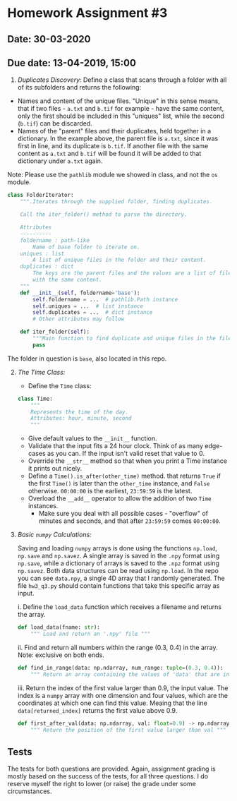 # Homework Assignment #3

## Date: 30-03-2020

## Due date: 13-04-2019, 15:00

1. _Duplicates Discovery:_
Define a class that scans through a folder with all of its subfolders and returns the following:

* Names and content of the unique files. "Unique" in this sense means, that if two files - `a.txt` and `b.tif` for example -
have the same content, only the first should be included in this "uniques" list, while the second (`b.tif`) can be discarded.
* Names of the "parent" files and their duplicates, held together in a dictionary. In the example above, the parent file
is `a.txt`, since it was first in line, and its duplicate is `b.tif`. If another file with the same content as `a.txt` and `b.tif`
will be found it will be added to that dictionary under `a.txt` again.

Note: Please use the `pathlib` module we showed in class, and not the `os` module.

```python
class FolderIterator:
    """.Iterates through the supplied folder, finding duplicates.

    Call the iter_folder() method to parse the directory.

    Attributes
    ----------
    foldername : path-like
        Name of base folder to iterate on.
    uniques : list
        A list of unique files in the folder and their content.
    duplicates : dict
        The keys are the parent files and the values are a list of filenames
        with the same content.
    """
    def __init__(self, foldername='base'):
        self.foldername = ...  # pathlib.Path instance
        self.uniques = ...  # list instance
        self.duplicates = ...  # dict instance
        # Other attributes may follow

    def iter_folder(self):
        """Main function to find duplicate and unique files in the filesystem."""
        pass

```

The folder in question is `base`, also located in this repo.

2. _The Time Class:_
    * Define the `Time` class:

    ```python
    class Time:
        """
        Represents the time of the day.
        Attributes: hour, minute, second
        """
    ```

    * Give default values to the `__init__` function.
    * Validate that the input fits a 24 hour clock. Think of as many edge-cases as you can. If the input
    isn't valid reset that value to 0.
    * Override the `__str__` method so that when you print a Time instance it prints out nicely.
    * Define a `Time().is_after(other_time)` method. that returns `True` if the first `Time()` is later
    than the `other_time` instance, and `False` otherwise. `00:00:00` is the earliest, `23:59:59` is the latest.
    * Overload the `__add__` operator to allow the addition of two `Time` instances.
        - Make sure you deal with all possible cases - "overflow" of minutes
        and seconds, and that after `23:59:59` comes `00:00:00`.


3. _Basic `numpy` Calculations:_

    Saving and loading `numpy` arrays is done using the functions `np.load`, `np.save` and `np.savez`. A single array is saved in the `.npy` format using `np.save`, while a dictionary of arrays is saved to the `.npz` format using `np.savez`. Both data structures can be read using `np.load`. In the repo you can see `data.npy`, a single 4D array that I randomly generated. The file `hw3_q3.py` should contain functions that take this specific array as input.

    i. Define the `load_data` function which receives a filename and returns the array.

    ```python
    def load_data(fname: str):
        """ Load and return an '.npy' file """
    ```

    ii. Find and return all numbers within the range (0.3, 0.4) in the array. Note: exclusive on both ends.

    ```python
    def find_in_range(data: np.ndarray, num_range: tuple=(0.3, 0.4)):
        """ Return an array containing the values of 'data' that are inside 'num_range' """
    ```

    iii. Return the index of the first value larger than 0.9, the input value. The index is a
    `numpy` array with one dimension and four values, which are the coordinates at which one can find
    this value. Meaing that the line `data[returned_index]` returns the first value above 0.9.

    ```python
    def first_after_val(data: np.ndarray, val: float=0.9) -> np.ndarray:
        """ Return the position of the first value larger than val """
    ```


## Tests

The tests for both questions are provided. Again, assignment grading is mostly based on the success
of the tests, for all three questions. I do reserve myself the right to lower (or raise) the grade under
some circumstances.
